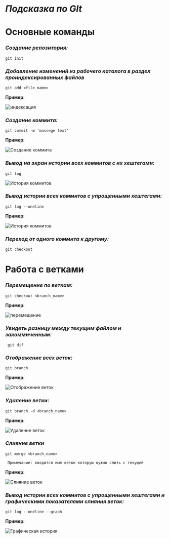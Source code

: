   # ***_Подсказка по GIt_***

#  **Основные команды**

### _Создание репозитория:_
```
git init
```

### _Добавление изменений из рабочего каталога в раздел проиндексированных файлов_ 
```
git add <file_name>
```

**Пример:**

![индексация](git_add.jpg)

 ### _Создание коммита:_

```
git commit -m 'massege text' 
```
**Пример:**

![Создание коммита](git_commit.jpg)

 ### _Вывод на экран истории всех коммитов с их хештегами:_

```
git log
```
![История коммитов](git_log.jpg)

 ### _Вывод  истории всех коммитов с упрощенными хештегами:_

```
git log --oneline
```
**Пример:**

![История коммитов](git_log_o.jpg)

### _Переход от одного коммита к другому:_

```
git checkout
```

# **Работа с ветками**

### _Перемещение по веткам:_
```_
git checkout <branch_name>
```
**Пример:**

![перемещение](git_ch.jpg)

### _Увидеть разницу между текущим файлом и закоммиченным:_
```
 git dif
 ```

### _Отображение всех веток:_
```
git branch
```
**Пример:**

![Отображение веток](git_branch.jpg)

### _Удаление ветки:_
```
git branch -d <branch_name>
```
 **Пример:**

![Удаление веток](branch_del.jpg)

### _Слияние ветки_

```
git merge <branch_name>

 Примечание: вводится имя ветки которую нужно слить с текущей
 ```
 **Пример:**

![Слияние веток](git_merge.jpg)

 ### _Вывод  истории всех коммитов с упрощенными хештегами и графическими показателями слияния веток:_

```
git log --oneline --graph
```
**Пример:**

![Графическая история](git_log_o_g.jpg)